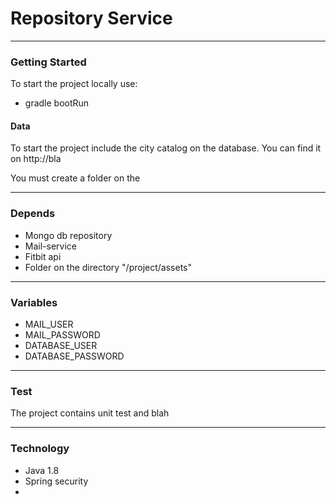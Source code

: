 # Repository Service

---
### Getting Started

To start the project locally use:

 - gradle bootRun


#### Data

To start the project include the city catalog on the database. You can find it on http://bla

You must create a folder on the 


---
### Depends

 - Mongo db repository
 - Mail-service
 - Fitbit api
 - Folder on the directory "/project/assets"


---
### Variables

 - MAIL_USER
 - MAIL_PASSWORD
 - DATABASE_USER
 - DATABASE_PASSWORD


---
### Test

The project contains unit test and blah


---
### Technology

 - Java 1.8 
 - Spring security
 - 
